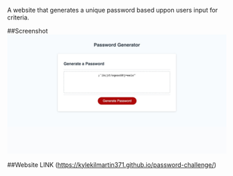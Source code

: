 A website that generates a unique password based uppon users input for criteria.

##Screenshot
![Alt Text](./password-Generator.jpg)

##Website
LINK (https://kylekilmartin371.github.io/password-challenge/)